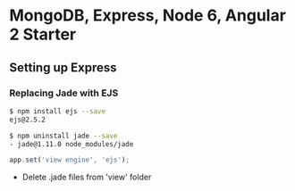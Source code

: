 # MongoDB, Express, Node 6, Angular 2 Starter

## Setting up Express

### Replacing Jade with EJS

```bash
$ npm install ejs --save
ejs@2.5.2

$ npm uninstall jade --save
- jade@1.11.0 node_modules/jade
```

```javascript
app.set('view engine', 'ejs');
```

- Delete .jade files from 'view' folder



